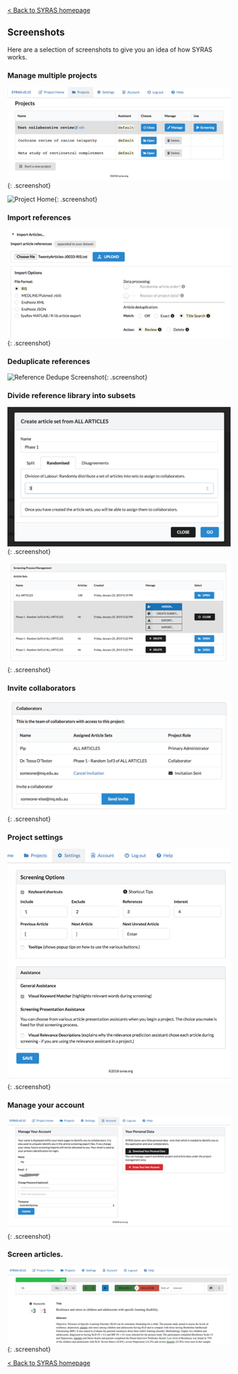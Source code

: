 [< Back to SYRAS homepage](readme.md)

## Screenshots

Here are a selection of screenshots to give you an idea of how SYRAS works.

### Manage multiple projects

![Project Management Screenshot](/assets/images/screenshots/v0.15/project-management.png "Project management page"){: .screenshot}

![Project Home](/assets/images/screenshots/v0.15/project-home.png ""){: .screenshot}


### Import references

![Reference Import Screenshot](/assets/images/screenshots/v0.15/reference-import.png "Reference Import Options"){: .screenshot}


### Deduplicate references 

![Reference Dedupe Screenshot](/assets/images/screenshots/v0.15/reference-dedupe.png "Reference deduplication process with visual difference highlight"){: .screenshot}

### Divide reference library into subsets

![Article Sets Screenshot](/assets/images/screenshots/v0.15/article-sets1.png "Article Sets example - randomised split"){: .screenshot}

![Article Sets Screenshot](/assets/images/screenshots/v0.15/article-sets2.png "Article Sets - ready for assignment to collaborators"){: .screenshot}


### Invite collaborators

![Project Collaborators Screenshot](/assets/images/screenshots/v0.15/project-collaborators.png "Project Collaborators"){: .screenshot}


### Project settings

![Settings Screenshot](/assets/images/screenshots/v0.15/settings.png "Settings including keyboard shortcuts"){: .screenshot}


### Manage your account

![Account Screenshot](/assets/images/screenshots/v0.15/manage-account.png "Account management"){: .screenshot}


### Screen articles.

![Article Screening Screenshot](/assets/images/screenshots/v0.15/screening1.png "Article screening in progress"){: .screenshot}


[< Back to SYRAS homepage](readme.md)
 